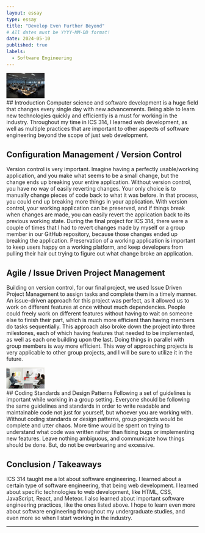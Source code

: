 ```yaml
---
layout: essay
type: essay
title: "Develop Even Further Beyond"
# All dates must be YYYY-MM-DD format!
date: 2024-05-10
published: true
labels:
  - Software Engineering
---
```


<div class="rounded float-start pe-4">
  <img 
    width="100px"
    src="../img/swe.jpg" class="img-thumbnail" >
</div>
## Introduction
Computer science and software development is a huge field that changes every single day with new advancements. Being able to learn new technologies quickly and efficiently is a must for working in the industry. Throughout my time in ICS 314, I learned web development, as well as multiple practices that are important to other aspects of software engineering beyond the scope of just web development.


## Configuration Management / Version Control
Version control is very important. Imagine having a perfectly usable/working application, and you make what seems to be a small change, but the change ends up breaking your entire application. Without version control, you have no way of easily reverting changes. Your only choice is to manually change pieces of code back to what it was before. In that process, you could end up breaking more things in your application. With version control, your working application can be preserved, and if things break when changes are made, you can easily revert the application back to its previous working state. During the final project for ICS 314, there were a couple of times that I had to revert changes made by myself or a group member in our GitHub repository, because those changes ended up breaking the application. Preservation of a working application is important to keep users happy on a working platform, and keep developers from pulling their hair out trying to figure out what change broke an application.

## Agile / Issue Driven Project Management
Building on version control, for our final project, we used Issue Driven Project Management to assign tasks and complete them in a timely manner. An issue-driven approach for this project was perfect, as it allowed us to work on different features at once without much dependencies. People could freely work on different features without having to wait on someone else to finish their part, which is much more efficient than having members do tasks sequentially. This approach also broke down the project into three milestones, each of which having features that needed to be implemented, as well as each one building upon the last. Doing things in parallel with group members is way more efficient. This way of approaching projects is very applicable to other group projects, and I will be sure to utilize it in the future. 

<div class="rounded float-start pe-4">
  <img 
    width="100px"
    src="../img/whiteboard.jpg" class="img-thumbnail" >
</div>
## Coding Standards and Design Patterns
Following a set of guidelines is important while working in a group setting. Everyone should be following the same guidelines and standards in order to write readable and maintainable code not just for yourself, but whoever you are working with. Without coding standards or design patterns, group projects would be complete and utter chaos. More time would be spent on trying to understand what code was written rather than fixing bugs or implementing new features. Leave nothing ambiguous, and communicate how things should be done. But, do not be overbearing and excessive. 

## Conclusion / Takeaways
ICS 314 taught me a lot about software engineering. I learned about a certain type of software engineering, that being web development. I learned about specific technologies to web development, like HTML, CSS, JavaScript, React, and Meteor. I also learned about important software engineering practices, like the ones listed above. I hope to learn even more about software engineering throughout my undergraduate studies, and even more so when I start working in the industry.


<hr>
